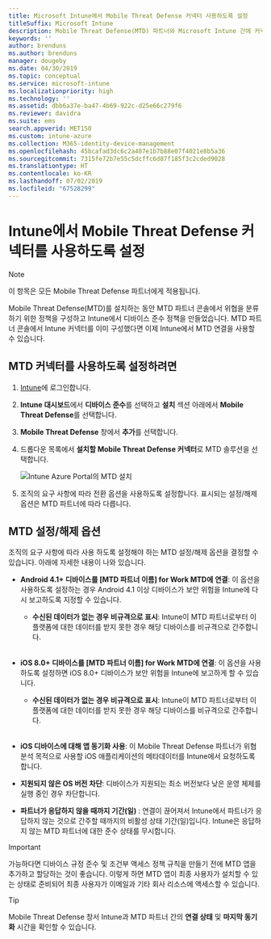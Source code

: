 ```yaml
---
title: Microsoft Intune에서 Mobile Threat Defense 커넥터 사용하도록 설정
titleSuffix: Microsoft Intune
description: Mobile Threat Defense(MTD) 파트너와 Microsoft Intune 간에 커넥터를 사용하도록 설정합니다.
keywords: ''
author: brenduns
ms.author: brenduns
manager: dougeby
ms.date: 04/30/2019
ms.topic: conceptual
ms.service: microsoft-intune
ms.localizationpriority: high
ms.technology: ''
ms.assetid: dbb6a37e-ba47-4b69-922c-d25e66c279f6
ms.reviewer: davidra
ms.suite: ems
search.appverid: MET150
ms.custom: intune-azure
ms.collection: M365-identity-device-management
ms.openlocfilehash: 45bcafad3dc6c2a407e1b7b88e07f4021e8b5a36
ms.sourcegitcommit: 7315fe72b7e55c5dcffc6d87f185f3c2cded9028
ms.translationtype: HT
ms.contentlocale: ko-KR
ms.lasthandoff: 07/02/2019
ms.locfileid: "67528299"
---
```

# <a name="enable-the-mobile-threat-defense-connector-in-intune"></a>Intune에서 Mobile Threat Defense 커넥터를 사용하도록 설정

> [!NOTE] 
> 이 항목은 모든 Mobile Threat Defense 파트너에게 적용됩니다.

Mobile Threat Defense(MTD)를 설치하는 동안 MTD 파트너 콘솔에서 위협을 분류하기 위한 정책을 구성하고 Intune에서 디바이스 준수 정책을 만들었습니다. MTD 파트너 콘솔에서 Intune 커넥터를 이미 구성했다면 이제 Intune에서 MTD 연결을 사용할 수 있습니다.

## <a name="to-enable-the-mtd-connector"></a>MTD 커넥터를 사용하도록 설정하려면

1. [Intune](https://go.microsoft.com/fwlink/?linkid=2090973)에 로그인합니다.

4. **Intune 대시보드**에서 **디바이스 준수**를 선택하고 **설치** 섹션 아래에서 **Mobile Threat Defense**를 선택합니다.

5. **Mobile Threat Defense** 창에서 **추가**를 선택합니다.

6. 드롭다운 목록에서 **설치할 Mobile Threat Defense 커넥터**로 MTD 솔루션을 선택합니다.

    ![Intune Azure Portal의 MTD 설치](./media/enable-mtd-connector-1.png)

7. 조직의 요구 사항에 따라 전환 옵션을 사용하도록 설정합니다. 표시되는 설정/해제 옵션은 MTD 파트너에 따라 다릅니다.

## <a name="mtd-toggle-options"></a>MTD 설정/해제 옵션

조직의 요구 사항에 따라 사용 하도록 설정해야 하는 MTD 설정/해제 옵션을 결정할 수 있습니다. 아래에 자세한 내용이 나와 있습니다.

- **Android 4.1+ 디바이스를 [MTD 파트너 이름] for Work MTD에 연결**: 이 옵션을 사용하도록 설정하는 경우 Android 4.1 이상 디바이스가 보안 위험을 Intune에 다시 보고하도록 지정할 수 있습니다.
    - **수신된 데이터가 없는 경우 비규격으로 표시**: Intune이 MTD 파트너로부터 이 플랫폼에 대한 데이터를 받지 못한 경우 해당 디바이스를 비규격으로 간주합니다.
<br></br>
- **iOS 8.0+ 디바이스를 [MTD 파트너 이름] for Work MTD에 연결**: 이 옵션을 사용하도록 설정하면 iOS 8.0+ 디바이스가 보안 위험을 Intune에 보고하게 할 수 있습니다.
    - **수신된 데이터가 없는 경우 비규격으로 표시**: Intune이 MTD 파트너로부터 이 플랫폼에 대한 데이터를 받지 못한 경우 해당 디바이스를 비규격으로 간주합니다.
<br></br>
- **iOS 디바이스에 대해 앱 동기화 사용**: 이 Mobile Threat Defense 파트너가 위협 분석 목적으로 사용할 iOS 애플리케이션의 메타데이터를 Intune에서 요청하도록 합니다.

- **지원되지 않은 OS 버전 차단**: 디바이스가 지원되는 최소 버전보다 낮은 운영 체제를 실행 중인 경우 차단합니다.

- **파트너가 응답하지 않을 때까지 기간(일)** : 연결이 끊어져서 Intune에서 파트너가 응답하지 않는 것으로 간주할 때까지의 비활성 상태 기간(일)입니다. Intune은 응답하지 않는 MTD 파트너에 대한 준수 상태를 무시합니다.

> [!IMPORTANT] 
> 가능하다면 디바이스 규정 준수 및 조건부 액세스 정책 규칙을 만들기 전에 MTD 앱을 추가하고 할당하는 것이 좋습니다. 이렇게 하면 MTD 앱이 최종 사용자가 설치할 수 있는 상태로 준비되어 최종 사용자가 이메일과 기타 회사 리소스에 액세스할 수 있습니다.

> [!TIP]
> Mobile Threat Defense 창서 Intune과 MTD 파트너 간의 **연결 상태** 및 **마지막 동기화** 시간을 확인할 수 있습니다.
